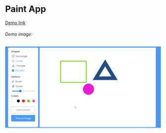 # Paint App

[Demo link](https://mavludacodes.github.io/paint-app/)

###### Demo image:

![Demo Image](./img/demo.png)
